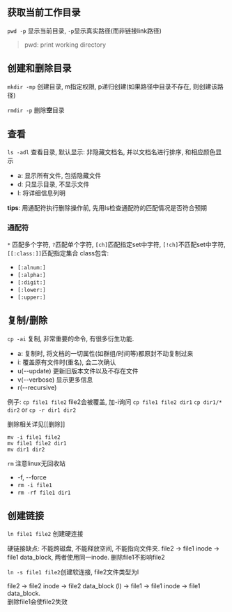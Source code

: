 ## 获取当前工作目录

`pwd -p` 显示当前目录, `-p`显示真实路径(而非链接link路径)
> pwd: print working directory

## 创建和删除目录

`mkdir -mp` 创建目录, m指定权限, p递归创建(如果路径中目录不存在, 则创建该路径)

`rmdir -p` 删除**空**目录

## 查看

`ls -adl` 查看目录, 默认显示: 非隐藏文档名, 并以文档名进行排序, 和相应颜色显示
- a: 显示所有文件, 包括隐藏文件
- d: 只显示目录, 不显示文件
- l: 将详细信息列明

**tips**: 用通配符执行删除操作前, 先用ls检查通配符的匹配情况是否符合预期
### 通配符
`*` 匹配多个字符, `?`匹配单个字符, `[ch]`匹配指定set中字符, `[!ch]`不匹配set中字符, `[[:class:]]`匹配指定集合
class包含:
- `[:alnum:]`
- `[:alpha:]`
- `[:digit:]`
- `[:lower:]`
- `[:upper:]`

## 复制/删除

`cp -ai` 复制, 非常重要的命令, 有很多衍生功能.
- a: 复制时, 将文档的一切属性(如群组/时间等)都原封不动复制过来
- i: 覆盖原有文件时(重名), 会二次确认
- u(--update) 更新旧版本文件以及不存在文件
- v(--verbose) 显示更多信息
- r(--recursive) 

例子:
`cp file1 file2` file2会被覆盖, 加-i询问
`cp file1 file2 dir1`
`cp dir1/* dir2` or `cp -r dir1 dir2`

删除相关详见[[删除]]  

`mv -i file1 file2`  
`mv file1 file2 dir1`  
`mv dir1 dir2`  

`rm` 注意linux无回收站 
- -f, --force  
- `rm -i file1`  
- `rm -rf file1 dir1`  

## 创建链接
`ln file1 file2` 创建硬连接  

硬链接缺点: 不能跨磁盘, 不能释放空间, 不能指向文件夹.
file2 -> file1 inode -> file1 data_block, 两者使用同一inode. 删除file1不影响file2

`ln -s file1 file2`创建软连接, file2文件类型为l

file2 -> file2 inode -> file2 data_block (l) -> file1 -> file1 inode -> file1 data_block.   
删除file1会使file2失效
